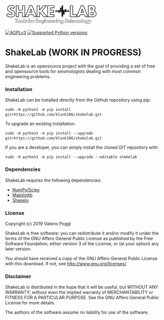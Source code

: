 <img alt="ShakeLab - Tools for Engineering Seismology" class="right" style="width: 60%" src="https://raw.githubusercontent.com/klunk386/shakelab/master/logo/shakelab.png" />


[![AGPLv3](https://www.gnu.org/graphics/agplv3-88x31.png)](https://www.gnu.org/licenses/agpl.html)
[![Supported Python versions](https://img.shields.io/pypi/pyversions/shakelab.svg)](https://pypi.python.org/pypi/shakelab)

# ShakeLab (WORK IN PROGRESS)

ShakeLab is an opensource project with the goal of providing a set of free and opensource tools for seismologists dealing with most common engineering problems.

### Installation

ShakeLab can be installed directly from the GitHub repository using pip:

```console
sudo -H python3 -m pip install git+https://github.com/klunk386/shakelab.git
```
To upgrade an existing installation:

```console
sudo -H python3 -m pip install --upgrade git+https://github.com/klunk386/shakelab.git
```

If you are a developer, you can simply install the cloned GIT repository with:

```console
sudo -H python3 -m pip install --upgrade --editable shakelab
```

### Dependencies

ShakeLab requires the following dependencies:

  * [NumPy/Scipy](http://www.scipy.org/)
  * [Matplotlib](http://matplotlib.org/)
  * [Shapely](https://pypi.org/project/Shapely/)

### License

Copyright (c) 2019 Valerio Poggi

ShakeLab is free software: you can redistribute it and/or modify it under the terms of the GNU Affero General Public License as published by the Free Software Foundation, either version 3 of the License, or (at your option) any later version.

You should have received a copy of the GNU Affero General Public License with this download. If not, see <http://www.gnu.org/licenses/>

### Disclaimer

ShakeLab is distributed in the hope that it will be useful, but WITHOUT ANY WARRANTY; without even the implied warranty of MERCHANTABILITY or FITNESS FOR A PARTICULAR PURPOSE. See the GNU Affero General Public License for more details.

The authors of the software assume no liability for use of the software.
